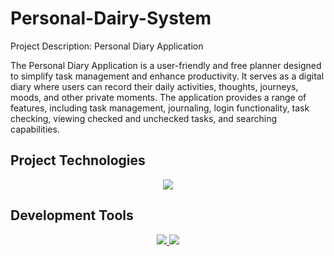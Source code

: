 # Personal-Dairy-System
Project Description: Personal Diary Application 

The Personal Diary Application is a user-friendly and free planner designed to simplify task management and enhance productivity. It serves as a digital diary where users can record their daily activities, thoughts, journeys, moods, and other private moments. The application provides a range of features, including task management, journaling, login functionality, task checking, viewing checked and unchecked tasks, and searching capabilities.

## Project Technologies
<p align="center">
  <a href="https://skillicons.dev">
    <img src="https://skillicons.dev/icons?i=cs" />
  </a>
</p>

## Development Tools 
<p align="center">
  <a href="https://skillicons.dev">
    <img src="https://skillicons.dev/icons?i=visualstudio"/>
  </a>
    <a href="https://skillicons.dev">
      <img src="https://skillicons.dev/icons?i=dotnet"/>
    </a>

</p>
